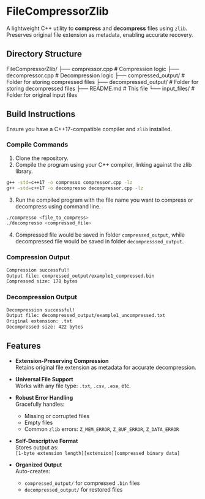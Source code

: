 # FileCompressorZlib

A lightweight C++ utility to **compress** and **decompress** files using `zlib`.  
Preserves original file extension as metadata, enabling accurate recovery.

## Directory Structure

FileCompressorZlib/
├── compressor.cpp # Compression logic
├── decompressor.cpp # Decompression logic
├── compressed_output/ # Folder for storing compressed files
├── decompressed_output/ # Folder for storing decompressed files
├── README.md # This file
└── input_files/ # Folder for original input files

## Build Instructions

Ensure you have a C++17-compatible compiler and `zlib` installed.

### Compile Commands

1. Clone the repository.
2. Compile the program using your C++ compiler, linking against the zlib library.
```bash
g++ -std=c++17 -o compresso compressor.cpp -lz
g++ -std=c++17 -o decompresso decompressor.cpp -lz
```
3. Run the compiled program with the file name you want to compress or decompress using command line.
```bash
./compresso <file_to_compress>
./decompresso <compressed_file>
```
4. Compressed file would be saved in folder `compressed_output`, while decompressed file would be saved in folder `decompresssed_output`.

### Compression Output
```bash
Compression successful!
Output file: compressed_output/example1_compressed.bin
Compressed size: 178 bytes
```

### Decompression Output
```bash
Decompression successful!
Output file: decompressed_output/example1_uncompressed.txt
Original extension: .txt
Decompressed size: 422 bytes
```

## Features

- **Extension-Preserving Compression**  
  Retains original file extension as metadata for accurate decompression.

- **Universal File Support**  
  Works with any file type: `.txt`, `.csv`, `.exe`, etc.

- **Robust Error Handling**  
  Gracefully handles:
  - Missing or corrupted files
  - Empty files
  - Common `zlib` errors: `Z_MEM_ERROR`, `Z_BUF_ERROR`, `Z_DATA_ERROR`

- **Self-Descriptive Format**  
  Stores output as:  
  `[1-byte extension length][extension][compressed binary data]`

- **Organized Output**  
  Auto-creates:
  - `compressed_output/` for compressed `.bin` files
  - `decompressed_output/` for restored files